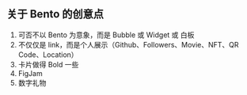 ## 关于 Bento 的创意点
1. 可否不以 Bento 为意象，而是 Bubble 或 Widget 或 白板
2. 不仅仅是 link，而是个人展示（Github、Followers、Movie、NFT、QR Code、Location）
3. 卡片做得 Bold 一些
4. FigJam
5. 数字礼物